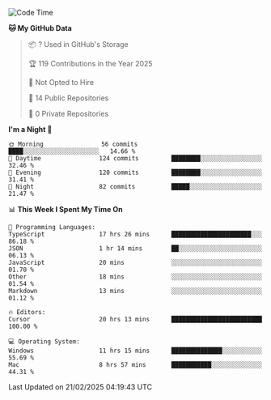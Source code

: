 <!--START_SECTION:waka-->
![Code Time](http://img.shields.io/badge/Code%20Time-6%2C692%20hrs%2014%20mins-blue)

**🐱 My GitHub Data** 

> 📦 ? Used in GitHub's Storage 
 > 
> 🏆 119 Contributions in the Year 2025
 > 
> 🚫 Not Opted to Hire
 > 
> 📜 14 Public Repositories 
 > 
> 🔑 0 Private Repositories 
 > 
**I'm a Night 🦉** 

```text
🌞 Morning                56 commits          ████░░░░░░░░░░░░░░░░░░░░░   14.66 % 
🌆 Daytime                124 commits         ████████░░░░░░░░░░░░░░░░░   32.46 % 
🌃 Evening                120 commits         ████████░░░░░░░░░░░░░░░░░   31.41 % 
🌙 Night                  82 commits          █████░░░░░░░░░░░░░░░░░░░░   21.47 % 
```


📊 **This Week I Spent My Time On** 

```text
💬 Programming Languages: 
TypeScript               17 hrs 26 mins      ██████████████████████░░░   86.18 % 
JSON                     1 hr 14 mins        ██░░░░░░░░░░░░░░░░░░░░░░░   06.13 % 
JavaScript               20 mins             ░░░░░░░░░░░░░░░░░░░░░░░░░   01.70 % 
Other                    18 mins             ░░░░░░░░░░░░░░░░░░░░░░░░░   01.54 % 
Markdown                 13 mins             ░░░░░░░░░░░░░░░░░░░░░░░░░   01.12 % 

🔥 Editors: 
Cursor                   20 hrs 13 mins      █████████████████████████   100.00 % 

💻 Operating System: 
Windows                  11 hrs 15 mins      ██████████████░░░░░░░░░░░   55.69 % 
Mac                      8 hrs 57 mins       ███████████░░░░░░░░░░░░░░   44.31 % 
```


 Last Updated on 21/02/2025 04:19:43 UTC
<!--END_SECTION:waka-->

